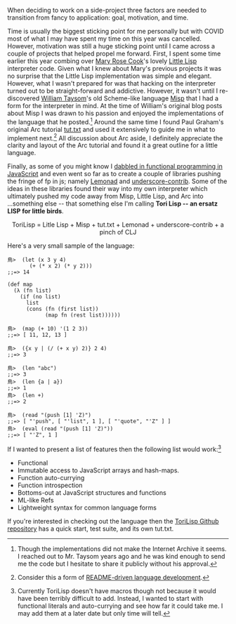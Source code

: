 When deciding to work on a side-project three factors are needed to transition from fancy to application: goal, motivation, and time.

Time is usually the biggest sticking point for me personally but with COVID most of what I may have spent my time on this year was cancelled. However, motivation was still a huge sticking point until I came across a couple of projects that helped propel me forward. First, I spent some time earlier this year combing over [Mary Rose Cook](https://twitter.com/maryrosecook)'s lovely [Little Lisp](https://github.com/maryrosecook/littlelisp) interpreter code. Given what I knew about Mary's previous projects it was no surprise that the Little Lisp implementation was simple and elegant. However, what I wasn't prepared for was that hacking on the interpreter turned out to be straight-forward and addictive. However, it wasn't until I re-discovered [William Taysom](https://twitter.com/wtaysom)'s old Scheme-like language [Misp](https://web.archive.org/web/20090625142941/http://moonbase.rydia.net/mental/blog/programming/misp-is-a-lisp) that I had a form for the interpreter in mind. At the time of William's original blog posts about Misp I was drawn to his passion and enjoyed the implementations of the language that he posted.[^dustbin] Around the same time I found Paul Graham's original Arc tutorial [tut.txt](http://www.arclanguage.org/tut.txt) and used it extensively to guide me in what to implement next.[^readme] All discussion about Arc aside, I definitely appreciate the clarity and layout of the Arc tutorial and found it a great outline for a little language. 

Finally, as some of you might know I [dabbled in functional programming in JavaScript](https://www.amazon.com/gp/product/B00D624AQO?tag=fogus-20) and even went so far as to create a couple of libraries pushing the fringe of fp in js; namely [Lemonad](https://github.com/fogus/lemonad) and [underscore-contrib](https://github.com/documentcloud/underscore-contrib). Some of the ideas in these libraries found their way into my own interpreter which ultimately pushed my code away from Misp, Little Lisp, and Arc into ...something else -- that something else I'm calling **Tori Lisp -- an ersatz LISP for little birds**.

<center>ToriLisp = Litle Lisp + Misp + tut.txt + Lemonad + underscore-contrib + a pinch of CLJ</center>

Here's a very small sample of the language:

    鳥>  (let (x 3 y 4)
           (+ (* x 2) (* y 2)))
    ;;=> 14

    (def map
      (λ (fn list)
        (if (no list)
          list
          (cons (fn (first list))
                (map fn (rest list))))))

    鳥>  (map (+ 10) '(1 2 3))
    ;;=> [ 11, 12, 13 ]

    鳥>  ({x y | (/ (+ x y) 2)} 2 4)
    ;;=> 3

    鳥>  (len "abc")
    ;;=> 3
    鳥>  (len {a | a})
    ;;=> 1
    鳥>  (len +)
    ;;=> 2
    
    鳥>  (read "(push [1] 'Z)")
    ;;=> [ "'push", [ "'list", 1 ], [ "'quote", "'Z" ] ]
    鳥>  (eval (read "(push [1] 'Z)"))
    ;;=> [ "'Z", 1 ]  

If I wanted to present a list of features then the following list would	work:[^mac]

 - Functional
 - Immutable access to JavaScript arrays and hash-maps.
 - Function auto-currying
 - Function introspection
 - Bottoms-out at JavaScript structures and functions
 - ML-like Refs
 - Lightweight syntax for common language forms

If you're interested in checking out the language then the [ToriLisp Github repository](https://github.com/fogus/tori-lisp) has a quick start, test suite, and its own tut.txt. 

[^dustbin]: Though the implementations did not make the Internet Archive it seems. I reached out to Mr. Taysom years ago and he was kind enough to send me the code but I hesitate to share it publicly without
his approval.

[^readme]: Consider this a form of [README-driven language development](https://tom.preston-werner.com/2010/08/23/readme-driven-development.html).

[^mac]: Currently ToriLisp doesn't have macros though not because it would have been terribly difficult to add. Instead, I wanted to start with functional literals and auto-currying and see how far it could take me. I may add them at a later date but only time will tell.